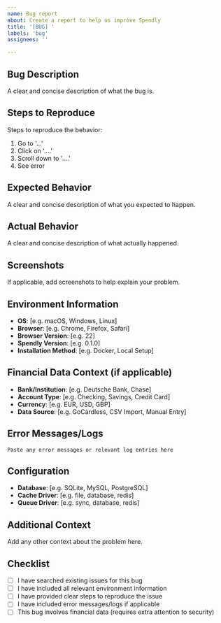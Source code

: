 ```yaml
---
name: Bug report
about: Create a report to help us improve Spendly
title: '[BUG] '
labels: 'bug'
assignees: ''

---
```


## Bug Description
A clear and concise description of what the bug is.

## Steps to Reproduce
Steps to reproduce the behavior:
1. Go to '...'
2. Click on '....'
3. Scroll down to '....'
4. See error

## Expected Behavior
A clear and concise description of what you expected to happen.

## Actual Behavior
A clear and concise description of what actually happened.

## Screenshots
If applicable, add screenshots to help explain your problem.

## Environment Information
- **OS**: [e.g. macOS, Windows, Linux]
- **Browser**: [e.g. Chrome, Firefox, Safari]
- **Browser Version**: [e.g. 22]
- **Spendly Version**: [e.g. 0.1.0]
- **Installation Method**: [e.g. Docker, Local Setup]

## Financial Data Context (if applicable)
- **Bank/Institution**: [e.g. Deutsche Bank, Chase]
- **Account Type**: [e.g. Checking, Savings, Credit Card]
- **Currency**: [e.g. EUR, USD, GBP]
- **Data Source**: [e.g. GoCardless, CSV Import, Manual Entry]

## Error Messages/Logs
```
Paste any error messages or relevant log entries here
```

## Configuration
- **Database**: [e.g. SQLite, MySQL, PostgreSQL]
- **Cache Driver**: [e.g. file, database, redis]
- **Queue Driver**: [e.g. sync, database, redis]

## Additional Context
Add any other context about the problem here.

## Checklist
- [ ] I have searched existing issues for this bug
- [ ] I have included all relevant environment information
- [ ] I have provided clear steps to reproduce the issue
- [ ] I have included error messages/logs if applicable
- [ ] This bug involves financial data (requires extra attention to security) 